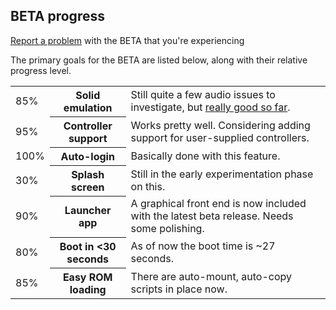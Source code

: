 ## BETA progress

<a href="mailto:jefflunt@gmail.com">Report a problem</a> with the BETA that you're experiencing

The primary goals for the BETA are listed below, along with their relative progress level.

<table class="beta-progress-table">
  <tbody>
    <tr>
      <td class="progress-good">85%</td>
      <th><b>Solid emulation</b></th>
      <td>Still quite a few audio issues to investigate, but <a href="/games-support/">really good so far</a>.</td>
    </tr>
    <tr>
      <td class="progress-good">95%</td>
      <th><b>Controller support</b></th>
      <td>Works pretty well. Considering adding support for user-supplied controllers.</td>
    </tr>
    <tr>
      <td class="progress-good">100%</td>
      <th><b>Auto-login</b></th>
      <td>Basically done with this feature.</td>
    </tr>
    <tr>
      <td class="progress-bad">30%</td>
      <th><b>Splash screen</b></th>
      <td>Still in the early experimentation phase on this.</td>
    </tr>
    <tr>
      <td class="progress-good">90%</td>
      <th><b>Launcher app</b></th>
      <td>A graphical front end is now included with the latest beta release. Needs some polishing.</td>
    </tr>
    <tr>
      <td class="progress-good">80%</td>
      <th><b>Boot in &lt;30 seconds</b></th>
      <td>As of now the boot time is ~27 seconds.</td>
    </tr>
    <tr>
      <td class="progress-good">85%</td>
      <th><b>Easy ROM loading</b></th>
      <td>There are auto-mount, auto-copy scripts in place now.</td>
    </tr>
  </tbody>
</table>